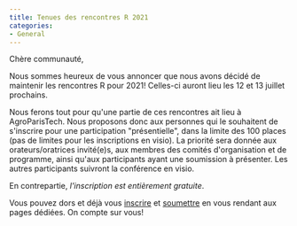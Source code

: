 ```yaml
---
title: Tenues des rencontres R 2021
categories:
- General
---
```


Chère communauté,

Nous sommes heureux de vous annoncer que nous avons décidé de
maintenir les rencontres R pour 2021! Celles-ci auront lieu les 12
et 13 juillet prochains.

Nous ferons tout pour qu'une partie de ces rencontres ait lieu à
AgroParisTech. Nous proposons donc aux personnes qui le souhaitent de
s'inscrire pour une participation "présentielle", dans la limite des 100
places (pas de limites pour les inscriptions en visio). La priorité sera donnée
aux orateurs/oratrices invité(e)s, aux membres des comités d'organisation
et de programme, ainsi qu'aux participants ayant une soumission à
présenter. Les autres participants suivront la conférence en visio.

En contrepartie, _l'inscription est entièrement gratuite_.

Vous pouvez dors et déjà vous
[inscrire](https://paris2021.rencontresr.fr/inscription/) et
[soumettre](https://paris2021.rencontresr.fr/soumettre/) en vous
rendant aux pages dédiées. On compte sur vous!







